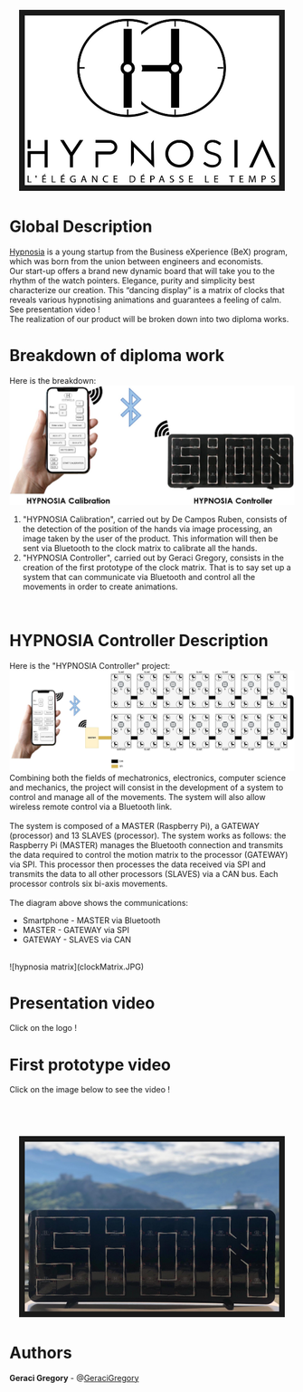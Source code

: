 <h1 align="center">
  <br>
  <a href="https://www.youtube.com/watch?v=gUSDaGv5s2o" target="_blank"><img src="Logo_V2_black.jpg" alt="IMAGE ALT TEXT HERE" width="450" height="300" border="10" /></a>
  <br>
</h1>

# Global Description

[Hypnosia](https://www.hypnosia.ch/) is a young startup from the Business eXperience (BeX) program, which was born from the union between
engineers and economists. 
<br>
Our start-up offers a brand new dynamic board that will take you to the rhythm of the watch pointers. Elegance, purity and simplicity best characterize our creation.
This “dancing display” is a matrix of clocks that reveals various hypnotising animations and guarantees a feeling of calm. See presentation video !
<br>
The realization of our product will be broken down into two diploma works.
<br>

# Breakdown of diploma work
Here is the breakdown:
<br>
![project breakdown](breakdownProjects.JPG)
<br>
1) "HYPNOSIA Calibration", carried out by De Campos Ruben, consists of the detection of the position of the hands via image processing, an image taken by the user of the product. This information will then be sent via Bluetooth to the clock matrix to calibrate all the hands.
2) "HYPNOSIA Controller", carried out by Geraci Gregory, consists in the creation of the first prototype of the clock matrix. That is to say set up a system that can communicate via Bluetooth and control all the movements in order to create animations.
<br>

# HYPNOSIA Controller Description
Here is the "HYPNOSIA Controller" project:
<br>
![hypnosia controller](HYPNOSIA_Controller.JPG)
<br>
Combining both the fields of mechatronics, electronics, computer science and mechanics, the project will consist in the development of a system to control and manage all of the movements. The system will also allow wireless remote control via a Bluetooth link.
<br>
<br>
The system is composed of a MASTER (Raspberry Pi), a GATEWAY (processor) and 13 SLAVES (processor). The system works as follows: the Raspberry Pi (MASTER) manages the Bluetooth connection and transmits the data required to control the motion matrix to the processor (GATEWAY) via SPI. This processor then processes the data received via SPI and transmits the data to all other processors (SLAVES) via a CAN bus. Each processor controls six bi-axis movements.
<br>
<br>
The diagram above shows the communications:
- Smartphone - MASTER via Bluetooth
- MASTER - GATEWAY via SPI
- GATEWAY - SLAVES via CAN
<br>
![hypnosia matrix](clockMatrix.JPG)
<br>

# Presentation video
Click on the logo !

# First prototype video
Click on the image below to see the video !
<h1 align="center">
  <br>
<a href="https://www.youtube.com/watch?v=ay2jXVQjWyM" target="_blank"><img src="sionWithCastles.jpg" alt="IMAGE ALT TEXT HERE" width="450" height="300" border="10" /></a>
  <br>
</h1>

# Authors
**Geraci Gregory** - @[GeraciGregory](https://github.com/GeraciGregory)

